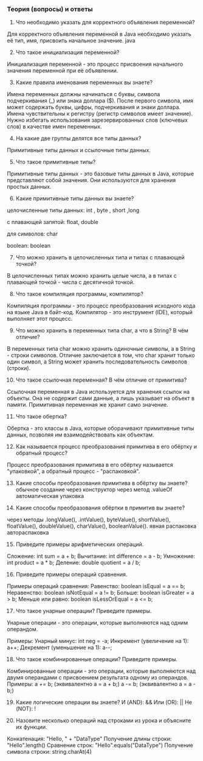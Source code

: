 ### Теория (вопросы) и ответы

1. Что необходимо указать для корректного объявления переменной?

Для корректного объявления переменной в Java необходимо указать её тип, имя, присвоить начальное значение.
java

2. Что такое инициализация переменной?

Инициализация переменной - это процесс присвоения начального значения переменной при её объявлении.

3. Какие правила именования переменных вы знаете?

Имена переменных должны начинаться с буквы, символа подчеркивания (_) или знака доллара ($).
После первого символа, имя может содержать буквы, цифры, подчеркивания и знаки доллара.
Имена чувствительны к регистру (регистр символов имеет значение).
Нужно избегать использования зарезервированных слов (ключевых слов) в качестве имен переменных.

4. На какие две группы делятся все типы данных?

Примитивные типы данных и ссылочные типы данных.

5. Что такое примитивные типы?

Примитивные типы данных - это базовые типы данных в Java, которые представляют собой значения. 
Они используются для хранения простых данных.

6. Какие примитивные типы данных вы знаете?

целочисленные типы данных:
int , byte , short ,long

с плавающей запятой:
float, double

для символов:
char

boolean:
boolean

7. Что можно хранить в целочисленных типа и типах с плавающей точкой?

В целочисленных типах можно хранить целые числа, а в типах с плавающей точкой - числа с десятичной точкой.

8. Что такое компиляция программы, компилятор?

Компиляция программы - это процесс преобразования исходного кода на языке Java в байт-код.
Компилятор - это инструмент (IDE), который выполняет этот процесс.

9. Что можно хранить в переменных типа char, а что в String? В чём отличие?

В переменных типа char можно хранить одиночные символы, а в String - строки символов. 
Отличие заключается в том, что char хранит только один символ, а String может хранить последовательность символов (строки).

10. Что такое ссылочная переменная? В чём отличие от примитива?

Ссылочная переменная в Java используется для хранения ссылок на объекты. 
Она не содержит сами данные, а лишь указывает на объект в памяти.
Примитивная переменная же хранит само значение.


11. Что такое обертка?

Обертка - это классы в Java, которые оборачивают примитивные типы данных, позволяя им взаимодействовать как объектам.

12. Как называется процесс преобразования примитива в его обёртку и обратный процесс?

Процесс преобразования примитива в его обёртку называется "упаковкой", а обратный процесс - "распаковкой".

13. Какие способы преобразования примитива в обёртку вы знаете?
обычное создание через конструктор
через метод .valueOf
автоматическая упаковка


14. Какие способы преобразования обёртки в примитив вы знаете?

через методы .longValue(), .intValue(), byteValue(), shortValue(), floatValue(), doubleValue(), charValue(), booleanValue().
явная распаковка
автораспаковка

15. Приведите примеры арифметических операций.

Сложение: int sum = a + b;
Вычитание: int difference = a - b;
Умножение: int product = a * b;
Деление: double quotient = a / b;


16. Приведите примеры операций сравнения.

Примеры операций сравнения:
Равенство: boolean isEqual = a == b;
Неравенство: boolean isNotEqual = a != b;
Больше: boolean isGreater = a > b;
Меньше или равно: boolean isLessOrEqual = a <= b;


17. Что такое унарные операции? Приведите примеры.

Унарные операции - это операции, которые выполняются над одним операндом.

Примеры:
Унарный минус: int neg = -a;
Инкремент (увеличение на 1): a++;
Декремент (уменьшение на 1): a--;

18. Что такое комбинированные операции? Приведите примеры.

Комбинированные операции - это операции, которые выполняются над двумя операндами с присвоением результата одному из операндов.
Примеры:
a += b; (эквивалентно a = a + b;)
a -= b; (эквивалентно a = a - b;)

19. Какие логические операции вы знаете?
И (AND): &&
Или (OR): ||
Не (NOT): !


20. Назовите несколько операций над строками из урока и объясните их функции.

Конкатенация: "Hello, " + "DataType"
Получение длины строки: "Hello".length()
Сравнение строк: "Hello".equals("DataType")
Получение символа строки: string.charAt(4)
